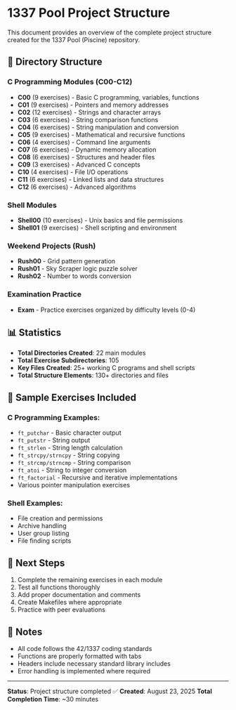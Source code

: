 # 1337 Pool Project Structure

This document provides an overview of the complete project structure created for the 1337 Pool (Piscine) repository.

## 📁 Directory Structure

### C Programming Modules (C00-C12)

- **C00** (9 exercises) - Basic C programming, variables, functions
- **C01** (9 exercises) - Pointers and memory addresses
- **C02** (12 exercises) - Strings and character arrays
- **C03** (6 exercises) - String comparison functions
- **C04** (6 exercises) - String manipulation and conversion
- **C05** (9 exercises) - Mathematical and recursive functions
- **C06** (4 exercises) - Command line arguments
- **C07** (6 exercises) - Dynamic memory allocation
- **C08** (6 exercises) - Structures and header files
- **C09** (3 exercises) - Advanced C concepts
- **C10** (4 exercises) - File I/O operations
- **C11** (6 exercises) - Linked lists and data structures
- **C12** (6 exercises) - Advanced algorithms

### Shell Modules

- **Shell00** (10 exercises) - Unix basics and file permissions
- **Shell01** (9 exercises) - Shell scripting and environment

### Weekend Projects (Rush)

- **Rush00** - Grid pattern generation
- **Rush01** - Sky Scraper logic puzzle solver
- **Rush02** - Number to words conversion

### Examination Practice

- **Exam** - Practice exercises organized by difficulty levels (0-4)

## 📊 Statistics

- **Total Directories Created**: 22 main modules
- **Total Exercise Subdirectories**: 105
- **Key Files Created**: 25+ working C programs and shell scripts
- **Total Structure Elements**: 130+ directories and files

## 🔧 Sample Exercises Included

### C Programming Examples:
- `ft_putchar` - Basic character output
- `ft_putstr` - String output
- `ft_strlen` - String length calculation
- `ft_strcpy/strncpy` - String copying
- `ft_strcmp/strncmp` - String comparison
- `ft_atoi` - String to integer conversion
- `ft_factorial` - Recursive and iterative implementations
- Various pointer manipulation exercises

### Shell Examples:
- File creation and permissions
- Archive handling
- User group listing
- File finding scripts

## 🚀 Next Steps

1. Complete the remaining exercises in each module
2. Test all functions thoroughly
3. Add proper documentation and comments
4. Create Makefiles where appropriate
5. Practice with peer evaluations

## 📝 Notes

- All code follows the 42/1337 coding standards
- Functions are properly formatted with tabs
- Headers include necessary standard library includes
- Error handling is implemented where required

---

**Status**: Project structure completed ✅
**Created**: August 23, 2025
**Total Completion Time**: ~30 minutes

